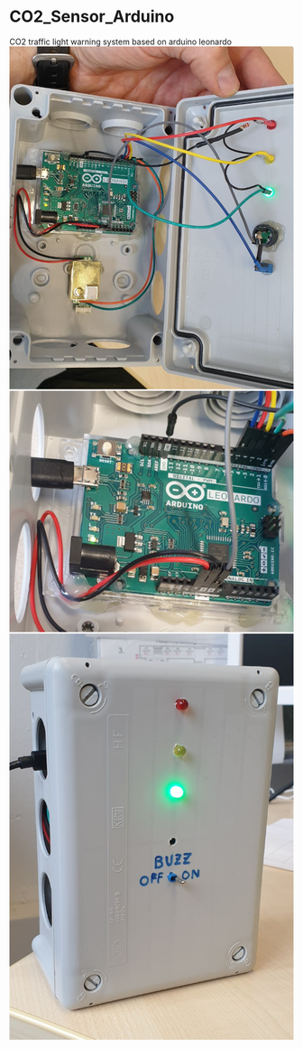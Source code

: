 # CO2_Sensor_Arduino
CO2 traffic light warning system based on arduino leonardo
![CO2Ampel2](https://github.com/codekoch/CO2_Sensor_Arduino/blob/main/CO2Ampel2.jpg)
![CO2Ampel3](https://github.com/codekoch/CO2_Sensor_Arduino/blob/main/CO2Ampel3.jpg)
![CO2Ampel1](https://github.com/codekoch/CO2_Sensor_Arduino/blob/main/CO2Ampel1.jpg)
